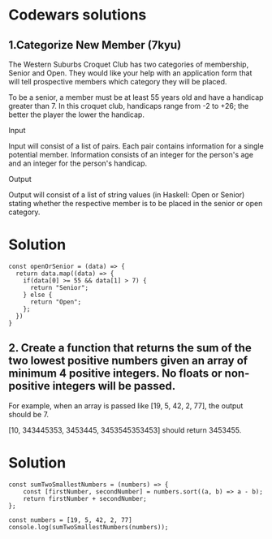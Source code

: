 # Codewars solutions


## 1.Categorize New Member (7kyu)


The Western Suburbs Croquet Club has two categories of membership, Senior and Open. They would like your help with an application form that will tell prospective members which category they will be placed.

To be a senior, a member must be at least 55 years old and have a handicap greater than 7. In this croquet club, handicaps range from -2 to +26; the better the player the lower the handicap.

Input

Input will consist of a list of pairs. Each pair contains information for a single potential member. Information consists of an integer for the person's age and an integer for the person's handicap.

Output

Output will consist of a list of string values (in Haskell: Open or Senior) stating whether the respective member is to be placed in the senior or open category.

# Solution

```
const openOrSenior = (data) => {
  return data.map((data) => {
    if(data[0] >= 55 && data[1] > 7) {
      return "Senior";
    } else {
      return "Open";
    };
  })
}

```


## 2. Create a function that returns the sum of the two lowest positive numbers given an array of minimum 4 positive integers. No floats or non-positive integers will be passed.

For example, when an array is passed like [19, 5, 42, 2, 77], the output should be 7.

[10, 343445353, 3453445, 3453545353453] should return 3453455.

# Solution

```
const sumTwoSmallestNumbers = (numbers) => {  
    const [firstNumber, secondNumber] = numbers.sort((a, b) => a - b);
    return firstNumber + secondNumber;
};

const numbers = [19, 5, 42, 2, 77]
console.log(sumTwoSmallestNumbers(numbers));
```
